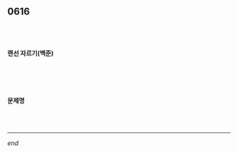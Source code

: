 ## 0616

<br>

<br>

#### 랜선 자르기(백준)

```python

```

<br>

<br>

#### 문제명

```python

```

<br>

---

*end*